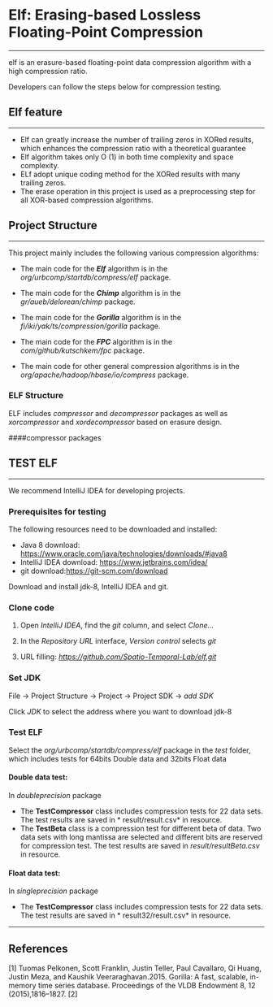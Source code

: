 # Elf: Erasing-based Lossless Floating-Point Compression

***
elf is an erasure-based floating-point data compression algorithm with a high compression ratio.

Developers can follow the steps below for compression testing.

## Elf feature

***

- Elf can greatly increase the number of trailing zeros in XORed results, which enhances the compression ratio with a
  theoretical guarantee
- Elf algorithm takes only O (1) in both time complexity and space complexity.
- ELf adopt unique coding method for the XORed results with many trailing zeros.
- The erase operation in this project is used as a preprocessing step for all XOR-based compression algorithms.

## Project Structure

***
This project mainly includes the following various compression algorithms:

- The main code for the ***Elf*** algorithm is in the *org/urbcomp/startdb/compress/elf* package.

- The main code for the ***Chimp*** algorithm is in the *gr/aueb/delorean/chimp* package.

- The main code for the ***Gorilla*** algorithm is in the *fi/iki/yak/ts/compression/gorilla* package.

- The main code for the ***FPC*** algorithm is in the *com/github/kutschkem/fpc* package.

- The main code for other general compression algorithms is in the *org/apache/hadoop/hbase/io/compress* package.

### ELF Structure

ELF includes *compressor* and *decompressor* packages as well as *xorcompressor* and *xordecompressor* based on erasure
design.

####compressor packages



## TEST ELF

***

We recommend IntelliJ IDEA for developing projects.

### Prerequisites for testing

The following resources need to be downloaded and installed:

- Java 8 download: https://www.oracle.com/java/technologies/downloads/#java8
- IntelliJ IDEA download: https://www.jetbrains.com/idea/
- git download:https://git-scm.com/download

Download and install jdk-8, IntelliJ IDEA and git.

### Clone code

1. Open *IntelliJ IDEA*, find the *git* column, and select *Clone...*

2. In the *Repository URL* interface, *Version control* selects *git*

3. URL filling: *https://github.com/Spatio-Temporal-Lab/elf.git*

### Set JDK

File -> Project Structure -> Project -> Project SDK -> *add SDK*

Click *JDK* to select the address where you want to download jdk-8

### Test ELF

Select the *org/urbcomp/startdb/compress/elf* package in the *test* folder, which includes tests for 64bits Double data
and 32bits Float data

#### Double data test:

In *doubleprecision* package

- The **TestCompressor** class includes compression tests for 22 data sets. The test results are saved in *
  result/result.csv* in resource.
- The **TestBeta** class is a compression test for different beta of data. Two data sets with long mantissa are selected
  and different bits are reserved for compression test. The test results are saved in *result/resultBeta.csv* in
  resource.

#### Float data test:

In *singleprecision* package

- The **TestCompressor** class includes compression tests for 22 data sets. The test results are saved in *
  result32/result.csv* in resource.

***

## References

[1] Tuomas Pelkonen, Scott Franklin, Justin Teller, Paul Cavallaro, Qi Huang, Justin Meza, and Kaushik Veeraraghavan.2015. Gorilla: A fast, scalable, in-memory time series database. Proceedings of the VLDB Endowment 8, 12 (2015),1816–1827.
[2]